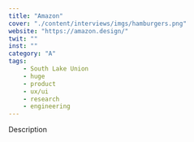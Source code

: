 ```yaml
---
title: "Amazon"
cover: "./content/interviews/imgs/hamburgers.png"
website: "https://amazon.design/"
twit: ""
inst: ""
category: "A"
tags:
    - South Lake Union
    - huge
    - product
    - ux/ui
    - research
    - engineering
---
```


Description
